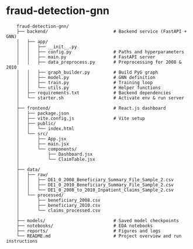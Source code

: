 # fraud-detection-gnn

        fraud-detection-gnn/
        ├── backend/                         # Backend service (FastAPI + GNN)
        │   ├── app/
        │   │   ├── __init__.py
        │   │   ├── config.py                # Paths and hyperparameters
        │   │   ├── main.py                  # FastAPI server
        │   │   ├── data_preprocess.py       # Preprocessing for 2008 & 2010
        │   │   ├── graph_builder.py         # Build PyG graph
        │   │   ├── model.py                 # GNN definition
        │   │   ├── train.py                 # Training loop
        │   │   └── utils.py                 # Helper functions
        │   ├── requirements.txt             # Backend dependencies
        │   └── starter.sh                   # Activate env & run server
        │
        ├── frontend/                        # React.js dashboard
        │   ├── package.json
        │   ├── vite.config.js               # Vite setup
        │   ├── public/
        │   │   └── index.html
        │   └── src/
        │       ├── App.jsx
        │       ├── main.jsx
        │       └── components/
        │           ├── Dashboard.jsx
        │           └── ClaimTable.jsx
        │
        ├── data/
        │   ├── raw/
        │   │   ├── DE1_0_2008_Beneficiary_Summary_File_Sample_2.csv
        │   │   ├── DE1_0_2010_Beneficiary_Summary_File_Sample_2.csv
        │   │   └── DE1_0_2008_to_2010_Inpatient_Claims_Sample_2.csv
        │   └── processed/
        │       ├── beneficiary_2008.csv
        │       ├── beneficiary_2010.csv
        │       └── claims_processed.csv
        │
        ├── models/                          # Saved model checkpoints
        ├── notebooks/                       # EDA notebooks
        ├── reports/                         # Figures and logs
        └── README.md                        # Project overview and run instructions